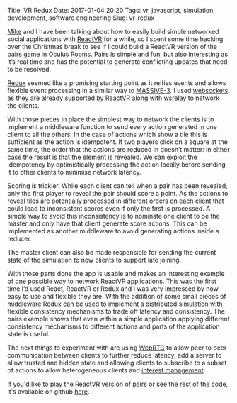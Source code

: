 Title: VR Redux
Date: 2017-01-04 20:20
Tags: vr, javascript, simulation, development, software engineering
Slug: vr-redux

[Mike](https://twitter.com/m1k3) and I have been talking about how to
easily build simple networked social applications with
[ReactVR](https://facebookincubator.github.io/react-vr/) for a while,
so I spent some time hacking over the Christmas break to see if I
could build a ReactVR version of the pairs game in [Oculus
Rooms](https://www.youtube.com/watch?v=MqAGl2JmH4I). Pairs is simple
and fun, but also interesting as it’s real time and has the potential
to generate conflicting updates that need to be resolved.

[Redux](http://redux.js.org/) seemed like a promising starting point
as it reifies events and allows flexible event processing in a similar
way to
[MASSIVE-3](http://citeseerx.ist.psu.edu/viewdoc/summary?doi=10.1.1.100.7556).
I used
[websockets](https://developer.mozilla.org/en-US/docs/Web/API/WebSockets_API)
as they are already supported by ReactVR along with
[wsrelay](https://www.npmjs.com/package/wsrelay) to network the
clients.

With those pieces in place the simplest way to network the clients is
to implement a middleware function to send every action generated in
one client to all the others. In the case of actions which show a tile
this is sufficient as the action is idempotent. If two players click
on a square at the same time, the order that the actions are reduced in
doesn’t matter: in either case the result is that the element is
revealed. We can exploit the idempotency by optimistically processing
the action locally before sending it to other clients to minimise
network latency.

<script src="http://gist-it.appspot.com/https://github.com/jimpurbrick/pairs/blob/18e2184bda3e5472c5ad077fde4a87de7293b7f3/index.vr.js?slice=62:71&footer=0"></script>

Scoring is trickier. While each client can tell when a pair has been
revealed, only the first player to reveal the pair should score a
point. As the actions to reveal tiles are potentially processed in
different orders on each client that could lead to inconsistent scores
even if only the first is processed. A simple way to avoid this
inconsistency is to nominate one client to be the master and only have
that client generate score actions. This can be implemented as another
middleware to avoid generating actions inside a reducer.

<script src="http://gist-it.appspot.com/https://github.com/jimpurbrick/pairs/blob/18e2184bda3e5472c5ad077fde4a87de7293b7f3/index.vr.js?slice=47:60&footer=0"></script>

The master client can also be made responsible for sending the current
state of the simulation to new clients to support late joining.

<script src="http://gist-it.appspot.com/https://github.com/jimpurbrick/pairs/blob/18e2184bda3e5472c5ad077fde4a87de7293b7f3/index.vr.js?slice=78:94&footer=0"></script>

With those parts done the app is usable and makes an interesting
example of one possible way to network ReactVR applications. This was
the first time I’d used React, ReactVR or Redux and I was very
impressed by how easy to use and flexible they are. With the addition
of some small pieces of middleware Redux can be used to implement a
distributed simulation with flexible consistency mechanisms to trade
off latency and consistency. The pairs example shows that even within
a simple application applying different consistency mechanisms to
different actions and parts of the application state is useful.

The next things to experiment with are using
[WebRTC](https://webrtc.org/) to allow peer to peer communication
between clients to further reduce latency, add a server to allow
trusted and hidden state and allowing clients to subscribe to a subset
of actions to allow heterogeneous clients and [interest
management](https://scholar.google.com/scholar?q=interest+management+virtual+environments&hl=en&as_sdt=0&as_vis=1&oi=scholart&sa=X&ved=0ahUKEwi3peaslYXOAhVM6iYKHZ_pCd8QgQMIJTAA).

If you'd like to play the ReactVR version of pairs or see the rest of
the code, it's available on github [here](https://github.com/jimpurbrick/pairs).